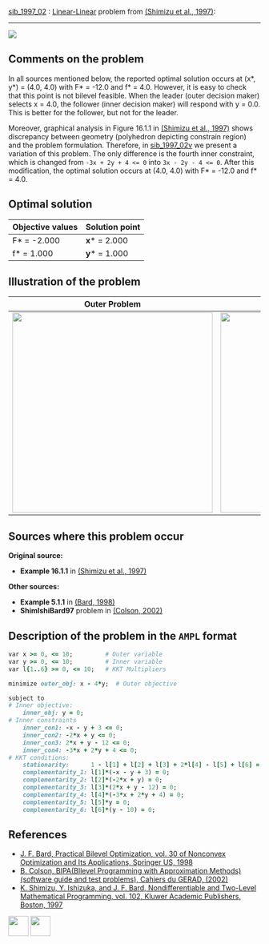 [sib_1997_02](/BASBLib/LP-LP/sib_1997_02) : [Linear-Linear](/BASBLib/LP-LP-problems) problem from [(Shimizu et al., 1997)][Shimizu et al., 1997]:

---

![](/BASBLib/images/sib_1997_02_eq.jpg)

## Comments on the problem

In all sources mentioned below, the reported optimal solution occurs at (x*, y*) = (4.0, 4.0) with F* = -12.0 and f* = 4.0. However, it is easy to check that this point is not bilevel feasible. When the leader (outer decision maker) selects x = 4.0, the follower (inner decision maker) will respond with y = 0.0. This is better for the follower, but not for the leader.

Moreover, graphical analysis in Figure 16.1.1 in [(Shimizu et al., 1997)][Shimizu et al., 1997] shows discrepancy between geometry (polyhedron depicting constrain region) and the problem formulation. Therefore, in [sib_1997_02v](http://basblsolver.github.io/BASBLib/LP-LP/sib_1997_02v) we present a variation of this problem. The only difference is the fourth inner constraint, which is changed from `-3x + 2y + 4 <= 0` into `3x - 2y - 4 <= 0`. After this modification, the optimal solution occurs at (4.0, 4.0) with F* = -12.0 and f* = 4.0.

## Optimal solution

Objective values   | Solution point          |
------------------ | ----------------------- |
F* = -2.000        | __x__* = 2.000          |
f* = 1.000         | __y__* = 1.000          |

## Illustration of the problem

Outer Problem    | Inner Problem    |
---------------- | ---------------- |
<img src="/BASBLib/images/sib_1997_02_outer.jpg" width="400"> | <img src="/BASBLib/images/sib_1997_02_inner.jpg" width="400"> |

## Sources where this problem occur

__Original source:__

 - __Example 16.1.1__ in [(Shimizu et al., 1997)][Shimizu et al., 1997]

__Other sources:__

 - __Example 5.1.1__ in [(Bard, 1998)][Bard, 1998]
 - __ShimIshiBard97__ problem in [(Colson, 2002)][Colson, 2002]

## Description of the problem in the `AMPL` format

```ruby
var x >= 0, <= 10;         # Outer variable
var y >= 0, <= 10;         # Inner variable
var l{1..6} >= 0, <= 10;   # KKT Multipliers

minimize outer_obj: x - 4*y;  # Outer objective

subject to
# Inner objective:
    inner_obj: y = 0;
# Inner constraints
    inner_con1: -x - y + 3 <= 0;
    inner_con2: -2*x + y <= 0;
    inner_con3: 2*x + y - 12 <= 0;
    inner_con4: -3*x + 2*y + 4 <= 0;
# KKT conditions:
    stationarity:      1 - l[1] + l[2] + l[3] + 2*l[4] - l[5] + l[6] = 0;
    complementarity_1: l[1]*(-x - y + 3) = 0;
    complementarity_2: l[2]*(-2*x + y) = 0;
    complementarity_3: l[3]*(2*x + y - 12) = 0;
    complementarity_4: l[4]*(-3*x + 2*y + 4) = 0;
    complementarity_5: l[5]*y = 0;
    complementarity_6: l[6]*(y - 10) = 0;
```

##  References

 - [J. F. Bard, Practical Bilevel Optimization, vol. 30 of Nonconvex Optimization and Its Applications, Springer US, 1998](https://doi.org/10.1007/978-1-4757-2836-1)
 - [B. Colson, BIPA(BIlevel Programming with Approximation Methods)(software guide and test problems), Cahiers du GERAD, (2002)](https://www.gerad.ca/en/papers/G-2002-37/view)
 - [K. Shimizu, Y. Ishizuka, and J. F. Bard, Nondifferentiable and Two-Level Mathematical Programming, vol. 102, Kluwer Academic Publishers, Boston, 1997](https://doi.org/10.1016/S0377-2217(97)00228-2)

[<img src="http://www.interupgrade.com/images/pfeil-backbutton.png" width="40" height="40">](/BASBLib/LP-LP-problems "Back to summary of LP-LP problems")
[<img src="https://cdn1.iconfinder.com/data/icons/MetroStation-PNG/128/MB__home.png" width="40" height="40">](/BASBLib/index "Back to homepage")

[Bard, 1998]: https://doi.org/10.1007/978-1-4757-2836-1
[Colson, 2002]: https://www.gerad.ca/en/papers/G-2002-37/view
[Shimizu et al., 1997]: https://doi.org/10.1016/S0377-2217(97)00228-2

